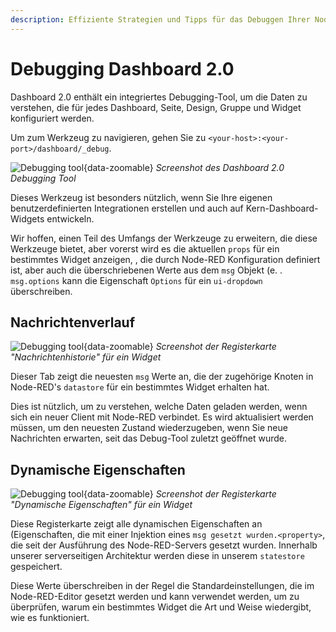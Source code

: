 ```yaml
---
description: Effiziente Strategien und Tipps für das Debuggen Ihrer Node-RED Dashboard 2.0 Setups, um einen reibungslosen Betrieb zu gewährleisten.
---
```


# Debugging Dashboard 2.0

Dashboard 2.0 enthält ein integriertes Debugging-Tool, um die Daten zu verstehen, die für jedes Dashboard, Seite, Design, Gruppe und Widget konfiguriert werden.

Um zum Werkzeug zu navigieren, gehen Sie zu `<your-host>:<your-port>/dashboard/_debug`.

![Debugging tool](/images/debug-example.png "Debugging Tool"){data-zoomable}
_Screenshot des Dashboard 2.0 Debugging Tool_

Dieses Werkzeug ist besonders nützlich, wenn Sie Ihre eigenen benutzerdefinierten Integrationen erstellen und auch auf Kern-Dashboard-Widgets entwickeln.

Wir hoffen, einen Teil des Umfangs der Werkzeuge zu erweitern, die diese Werkzeuge bietet, aber vorerst wird es die aktuellen `props` für ein bestimmtes Widget anzeigen, , die durch Node-RED Konfiguration definiert ist, aber auch die überschriebenen Werte aus dem `msg` Objekt (e. . `msg.options` kann die Eigenschaft `Options` für ein `ui-dropdown` überschreiben.

## Nachrichtenverlauf

![Debugging tool](/images/debug-example-datastore.png "Debugging-Tool"){data-zoomable}
_Screenshot der Registerkarte "Nachrichtenhistorie" für ein Widget_

Dieser Tab zeigt die neuesten `msg` Werte an, die der zugehörige Knoten in Node-RED's `datastore` für ein bestimmtes Widget erhalten hat.

Dies ist nützlich, um zu verstehen, welche Daten geladen werden, wenn sich ein neuer Client mit Node-RED verbindet. Es wird aktualisiert werden müssen, um den neuesten Zustand wiederzugeben, wenn Sie neue Nachrichten erwarten, seit das Debug-Tool zuletzt geöffnet wurde.

## Dynamische Eigenschaften

![Debugging tool](/images/debug-example-statestore.png "Debugging-Tool"){data-zoomable}
_Screenshot der Registerkarte "Dynamische Eigenschaften" für ein Widget_

Diese Registerkarte zeigt alle dynamischen Eigenschaften an (Eigenschaften, die mit einer Injektion eines `msg gesetzt wurden.<property>`, die seit der Ausführung des Node-RED-Servers gesetzt wurden. Innerhalb unserer serverseitigen Architektur werden diese in unserem `statestore` gespeichert.

Diese Werte überschreiben in der Regel die Standardeinstellungen, die im Node-RED-Editor gesetzt werden und kann verwendet werden, um zu überprüfen, warum ein bestimmtes Widget die Art und Weise wiedergibt, wie es funktioniert.